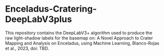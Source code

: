# Enceladus-Cratering-DeepLabV3plus
This repository contains the DeepLabV3+ algorithm used to produce the raw light-shadow labels for the basemap on: A Novel Approach to Crater Mapping and Analysis on Enceladus, using Machine Learning, Blanco-Rojas et al., 2023, doi: TBD.
